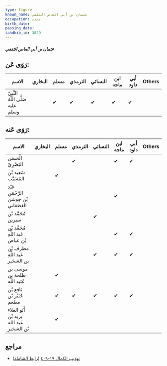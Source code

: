 ```yaml
---
type: figure
known_name: عثمان بن أبي العاص الثقفي
occupation: محدث
birth_date:
passing_date:
tahdhib_id: 3829
---
```

##### عثمان بن أبي العاص الثقفي

## رَوَى عَن:
| الاسم                              | البخاري | مسلم | الترمذي | النسائي | ابن ماجه | أبي داود | Others |
| ---------------------------------- | ------- | ---- | ------- | ------- | -------- | -------- | ------ |
| النَّبِيّ صَلَّى اللَّهُ عليه وسلم |         | ✔    | ✔       | ✔       | ✔        | ✔        |        |
## رَوَى عَنه:
| الاسم                                      | البخاري | مسلم | الترمذي | النسائي | ابن ماجه | أبي داود | Others |
| ------------------------------------------ | ------- | ---- | ------- | ------- | -------- | -------- | ------ |
| الْحَسَن البَصْرِيّ                        |         |      | ✔       |         | ✔        | ✔        |        |
| سَعِيد بْن المُسَيَّب                      |         | ✔    |         |         |          |          |        |
| عَبْد الرَّحْمَنِ بْن جوشن الغطفاني        |         |      |         |         | ✔        |          |        |
| مُحَمَّد بْن سيرين                         |         |      |         | ✔       |          |          |        |
| مُحَمَّد بْن عَبد اللَّهِ بْن عياض         |         |      |         |         | ✔        | ✔        |        |
| مطرف بْن عَبد اللَّهِ بن الشخير            |         |      |         | ✔       | ✔        | ✔        |        |
| موسى بن طلحة بن عُبَيد اللَّه              |         | ✔    |         |         |          |          |        |
| نَافِع بْن جُبَيْر بْن مطعم                |         | ✔    | ✔       | ✔       | ✔        | ✔        |        |
| أَبُو العلاء يزيد بْن عَبد الله بْن الشخير |         | ✔    |         |         |          |          |        |
## مراجع
- [تهذيب الكمال ١٩-٤٠٩](obsidian://open?vault=Tahdhib-al-Kamal&file=Figures/٣٨٢٩-عثمان%20بن%20أبي%20العاص%20الثقفي) ([رابط الشاملة](https://shamela.ws/book/3722/9983))